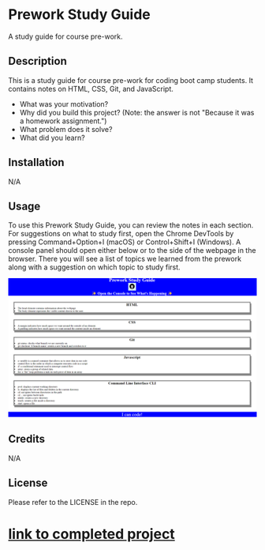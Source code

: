 # Prework Study Guide
A study guide for course pre-work.


## Description

This is a study guide for course pre-work for coding boot camp students. It contains notes on HTML, CSS, Git, and JavaScript.

- What was your motivation?
- Why did you build this project? (Note: the answer is not "Because it was a homework assignment.")
- What problem does it solve?
- What did you learn?



## Installation

N/A

## Usage

To use this Prework Study Guide, you can review the notes in each section. For suggestions on what to study first, open the Chrome DevTools by pressing Command+Option+I (macOS) or Control+Shift+I (Windows). A console panel should open either below or to the side of the webpage in the browser. There you will see a list of topics we learned from the prework along with a suggestion on which topic to study first.

![website screenshot](./assets/Screenshot%202024-04-11%20153922.png)

## Credits

N/A

## License

Please refer to the LICENSE in the repo.

# [link to completed project](https://hweltzien.github.io/prework-study-guide/)
